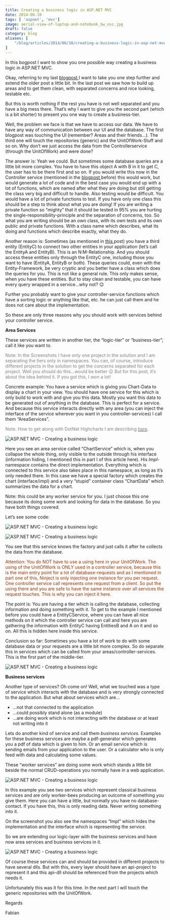 ```yaml
---
title: Creating a business logic in ASP.NET MVC
date: 2014-06-10
tags: [ 'aspnet', 'mvc']
image: aerial-view-of-laptop-and-notebook_bw_osc.jpg
draft: false
category: blog
aliases: [
    "/blog/articles/2014/06/10/creating-a-business-logic-in-asp-net-mvc/",
]
---
```


In this bogpost I want to show you one possible way creating a business logic in ASP.NET MVC.

Okay, referring to my last <a href="http://offering.solutions/blog/articles/2014/06/01/structurize-your-project-with-areas-and-services-in-asp-net-mvc/" target="_blank">blogpost </a>I want to take you one step further and extend the older post a little bit. In the last post we saw how to build up areas and to get them clean, with separated concerns and nice looking, testable etc.

But this is worth nothing if the rest you have is not well separated and you have a big mess there. That’s why I want to give you the second part (which is a bit shorter) to present you one way to create a business-tier.

Well, the problem we face is that we have to access our data. We have to have any way of communication between our UI and the database. The first blogpost was touching the UI (remember? Areas and their friends…). The third one will touch the repositories (generic) and the UnitOfWork-Stuff and so on. Why don’t we just access the data from the Controllerservice (through the UnitOfWork) and were done?

The answer is: Yeah we could. But sometimes some database queries are a little bit more complex. You have to have this object A with B in it to get C, the user has to be there first and so on. If you would write this now in the Controller service (mentioned in the <a href="http://offering.solutions/blog/articles/2014/04/06/code-first-with-entity-framework-nm-relationship-with-additional-information/" target="_blank">blogpost </a>before) this would work, but would generate a lot of code and in the best case you would end up with a lot of functions, which are named after what they are doing but still getting the class very big and difficult to handle. Also testing would be difficult. You would have a lot of private functions to test. If you have only one class this should be a step to think about what you are doing! If you are writing a private function so “mighty” that it should be tested in 95% you are hurting the single-responsibility-principle and the separation of concerns, too. So what you are writing should be an own class, with its own tests and its own public and private functions. With a class name which describes, what its doing and functions which describe exactly, what they do.

Another reason is: Sometimes (as mentioned in <a title="Code-First with EF and N:M Relationship with more information in your relation-table" href="http://offering.solutions/blog/articles/2014/04/06/code-first-with-entity-framework-nm-relationship-with-additional-information/" target="_blank">this </a>post) you have a third entity (EntityC) to connect two other entities in your application (let’s call the EntityA and EntityB). This is an N:M-Relationship. And you should access these entities only through the EntityC one, including those you want to have (EntityA, EntityB or both). These queries could, even with the Entity-Framework, be very cryptic and you better have a class which does the queries for you. This is not like a general rule. This only makes sense, when you have these entities. But to stay clean and testable, you can have every query wrapped in a service…why not? 😉

Further you probably want to give your controller-service functions which have a sorting logic or anything like that, etc. he can just call them and he does not care about the implementation.

So these are only three reasons why you should work with services behind your controller service.

**Area Services**

These services are written in another tier, the “logic-tier” or “business-tier”; call it like you want to.

<span style="color: #808080;">Note: In the Screenshots I have only one project in the solution and I am separating the tiers only in namespaces. You can, of course, introduce different projects in the solution to get the concerns separated for each project. Well you should do this…would be better 😉 But for this post, it’s about the idea behind it. If you got this, I won a lot!</span>

Concrete example: You have a service which is giving you Chart-Data to display a chart in your view. You should have one service for this which is only build to work with and give you this data. Mostly you want this data to be generated out of anything in the database. This is perfect for a service. And because this service interacts directly with any area (you can inject the interface of the service wherever you want in you controller-services) I call them “AreaServices”.

<span style="color: #808080;">Note. How to get along with DotNet Highcharts I am describing <a title="How to include DotNet.HighCharts in ASP.NET MVC with ViewModels" href="http://offering.solutions/blog/articles/2014/05/09/how-to-include-dotnet-highcharts-in-asp-net-mvc-with-viewmodels/" target="_blank"><span style="color: #808080;">here</span></a>.</span>

![ASP.NET MVC - Creating a business logic]({{site.baseurl}}assets/articles/2014-06-10/42abe410-8ef5-44a4-9794-ab531b8b3751.png)

Here you see an area service called “ChartService” which is, when you collapse the whole thing, only visible to the outside through his interface (information hiding, I mentioned this in part I of this article here). His _Impl_-namespace contains the direct implementation. Everything which is connected to this service also takes place in this namespace, as long as it’s only needed there. In this case we have a special factory which creates the chart (interface/impl) and a very “stupid” container class “ChartData” which summarizes the data for a chart.

Note: this could be any worker service for you. I just choose this one because its doing some work and looking for data in the database. So you have both things covered.

Let’s see some code:

![ASP.NET MVC - Creating a business logic]({{site.baseurl}}assets/articles/2014-06-10/eeb62a78-705e-44eb-a404-07fbaa25cbb1.png)

![ASP.NET MVC - Creating a business logic]({{site.baseurl}}assets/articles/2014-06-10/065fd0da-6b2b-4515-9521-7ae6c58e434c.png)

You see that this service knows the factory and just calls it after he collects the data from the database.

<span style="color: #993300;">Attention: You do NOT have to use a using here in your UnitOfWork. The using of the UnitOfWork is ONLY used in a controller service, because this is the main entry point for a lot of database-requests and as I mentioned in part one of this, Ninject is only injecting one instance for you per request. One controller service call represents one request from a client. So put the using there and you are safe to have the same instance over all services the request touches. This is why you can inject it here.</span>

The point is: You are having a tier which is calling the database, collecting information and doing something with it. To get to the example I mentioned before you could have a EntityCService, where you can have all nice methods on it which the controller service can call and here you are gathering the information with EntityC having EntitiesB and A on it and so on. All this is hidden here inside this service.

Conclusion so far: Sometimes you have a lot of work to do with some database data or your requests are a little bit more complex. So do separate this in services which can be called from your areas/controller-services. This is the first part of the middle-tier.

![ASP.NET MVC - Creating a business logic]({{site.baseurl}}assets/articles/2014-06-10/cfe740e3-d82b-4dd4-9aa6-c6442e0a29f5.png)

**Business services**

Another type of services? Oh come on! Well, what we touched was a type of service which interacts with the database and is very strongly connected to the application. But what about services which are…

- …not that connected to the application
- …could possibly stand alone (as a module)
- …are doing work which is not interacting with the database or at least not writing into it

Lets do another kind of service and call them _business services_. Examples for these business services are maybe a pdf-generator which generates you a pdf of data which is given to him. Or an email service which is sending emails from your application to the user. Or a calculator who is only feed with data and calculating some values.

These “worker services” are doing some work which stands a little bit beside the normal CRUD-operations you normally have in a web application.

![ASP.NET MVC - Creating a business logic]({{site.baseurl}}assets/articles/2014-06-10/579ec6cf-55e4-43c4-98d3-44927c68a9c3.png)

In this example you see two services which represent classical business services and are only worker-bees producing an outcome of something you give them. Here you can have a little, but normally you have no database-contact. If you have this, this is only reading data. Never writing something into it.

On the screenshot you also see the namespaces “Impl” which hides the implementation and the interface which is representing the service.

So we are extending our logic-layer with the business services and have now area services and business services in it.

![ASP.NET MVC - Creating a business logic]({{site.baseurl}}assets/articles/2014-06-10/ef98f768-1b25-4196-a477-9e9e7f15d424.png)

Of course these services can and should be provided in different projects to have several dlls. But with this, every layer should have an api-project to represent it and this api-dll should be referenced from the projects which needs it.

Unfortunately this was it for this time. In the next part I will touch the generic repositories with the UnitOfWork.

Regards

Fabian
